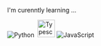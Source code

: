 I'm curenntly learning ...


![Python](https://img.shields.io/badge/-Python-05122A?style=flat&logo=python)&nbsp;
<a title="Typescript"><img src="https://github.com/get-icon/geticon/raw/master/icons/typescript-icon.svg" alt="Typescript" width="40px" height="40px"></a>
![JavaScript](https://img.shields.io/badge/-JavaScript-05122A?style=flat&logo=javascript)&nbsp;

